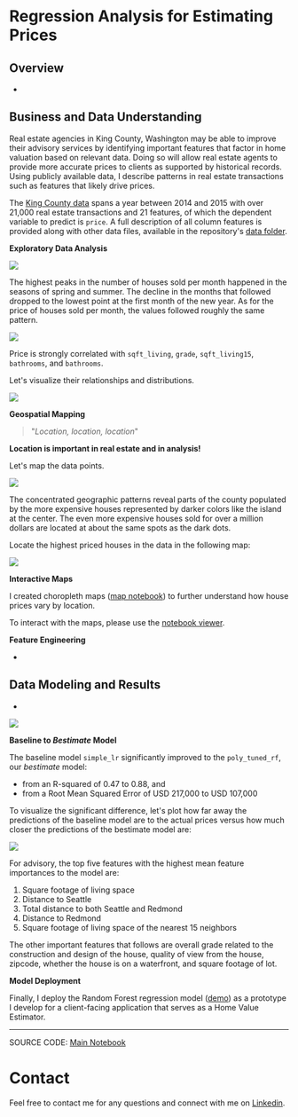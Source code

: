 
# Regression Analysis for Estimating Prices

## Overview

-

## Business and Data Understanding

Real estate agencies in King County, Washington may be able to improve their advisory services by identifying important features that factor in home valuation based on relevant data. Doing so will allow real estate agents to provide more accurate prices to clients as supported by historical records. Using publicly available data, I describe patterns in real estate transactions such as features that likely drive prices.

The [King County data](https://www.kaggle.com/datasets/harlfoxem/housesalesprediction) spans a year between 2014 and 2015 with over 21,000 real estate transactions and 21 features, of which the dependent variable to predict is `price`. A full description of all column features is provided along with other data files, available in the repository's [data folder](https://github.com/czarinagluna/regression-analysis-for-estimating-prices/tree/main/Data).

**Exploratory Data Analysis**

![](data/images/fig2.png)

The highest peaks in the number of houses sold per month happened in the seasons of spring and summer. The decline in the months that followed dropped to the lowest point at the first month of the new year. As for the price of houses sold per month, the values followed roughly the same pattern.

![](data/images/fig3.png)

Price is strongly correlated with `sqft_living`, `grade`, `sqft_living15`, `bathrooms`, and `bathrooms`. 

Let's visualize their relationships and distributions.

![](data/images/fig4.png)

**Geospatial Mapping**

> "*Location, location, location*"

**Location is important in real estate and in analysis!**

Let's map the data points.

![](data/images/fig5.png)

The concentrated geographic patterns reveal parts of the county populated by the more expensive houses represented by darker colors like the island at the center. The even more expensive houses sold for over a million dollars are located at about the same spots as the dark dots.

Locate the highest priced houses in the data in the following map:

![](data/images/fig6.png)

**Interactive Maps**

I created choropleth maps ([map notebook](https://github.com/czarinagluna/regression-analysis-for-estimating-prices/blob/main/map.ipynb)) to further understand how house prices vary by location.

To interact with the maps, please use the [notebook viewer](https://nbviewer.org/github/czarinagluna/regression-analysis-for-estimating-prices/blob/main/map.ipynb).

**Feature Engineering**

-

## Data Modeling and Results

-

![](data/images/fig8.png)

**Baseline to *Bestimate* Model**

The baseline model `simple_lr` significantly improved to the `poly_tuned_rf`, our *bestimate* model:
* from an R-squared of 0.47 to 0.88, and
* from a Root Mean Squared Error of USD 217,000 to USD  107,000

To visualize the significant difference, let's plot how far away the predictions of the baseline model are to the actual prices versus how much closer the predictions of the bestimate model are:

![](data/images/fig9.png)

For advisory, the top five features with the highest mean feature importances to the model are:
1. Square footage of living space
2. Distance to Seattle
3. Total distance to both Seattle and Redmond
4. Distance to Redmond
5. Square footage of living space of the nearest 15 neighbors

The other important features that follows are overall grade related to the construction and design of the house, quality of view from the house, zipcode, whether the house is on a waterfront, and square footage of lot.

**Model Deployment**

Finally, I deploy the Random Forest regression model ([demo](https://streamlit.io/)) as a prototype I develop for a client-facing application that serves as a Home Value Estimator.

***
SOURCE CODE: [Main Notebook](https://github.com/czarinagluna/regression-analysis-for-estimating-prices/blob/main/main.ipynb)

# Contact

Feel free to contact me for any questions and connect with me on [Linkedin](https://www.linkedin.com/in/czarinagluna/).
